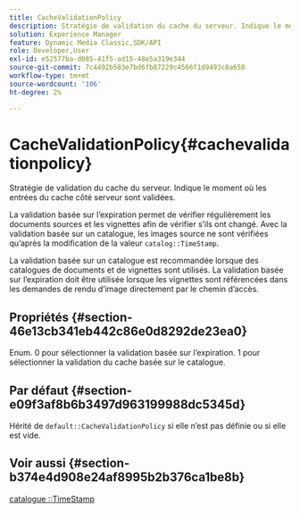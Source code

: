 ```yaml
---
title: CacheValidationPolicy
description: Stratégie de validation du cache du serveur. Indique le moment où les entrées du cache côté serveur sont validées.
solution: Experience Manager
feature: Dynamic Media Classic,SDK/API
role: Developer,User
exl-id: e52577ba-d085-41f5-ad15-48e5a319e344
source-git-commit: 7c4492b583e7bd6fb87229c4566f1d9493c8a650
workflow-type: tm+mt
source-wordcount: '106'
ht-degree: 2%

---
```


# CacheValidationPolicy{#cachevalidationpolicy}

Stratégie de validation du cache du serveur. Indique le moment où les entrées du cache côté serveur sont validées.

La validation basée sur l’expiration permet de vérifier régulièrement les documents sources et les vignettes afin de vérifier s’ils ont changé. Avec la validation basée sur un catalogue, les images source ne sont vérifiées qu’après la modification de la valeur `catalog::TimeStamp`.

La validation basée sur un catalogue est recommandée lorsque des catalogues de documents et de vignettes sont utilisés. La validation basée sur l’expiration doit être utilisée lorsque les vignettes sont référencées dans les demandes de rendu d’image directement par le chemin d’accès.

## Propriétés {#section-46e13cb341eb442c86e0d8292de23ea0}

Enum. 0 pour sélectionner la validation basée sur l’expiration. 1 pour sélectionner la validation du cache basée sur le catalogue.

## Par défaut {#section-e09f3af8b6b3497d963199988dc5345d}

Hérité de `default::CacheValidationPolicy` si elle n’est pas définie ou si elle est vide.

## Voir aussi {#section-b374e4d908e24af8995b2b376ca1be8b}

[catalogue ::TimeStamp](../../../../../ir-api/material-cat/image-rendering-api-ref/c-ir-material-catalog/c-ir-material-data-reference/r-ir-timestamp-dataref.md#reference-6daf7973dc4f4b4e9e8165756db7c319)
